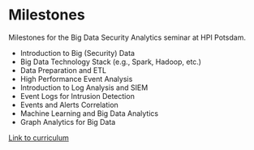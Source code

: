 # Milestones
Milestones for the Big Data Security Analytics seminar at HPI Potsdam.

- Introduction to Big (Security) Data
- Big Data Technology Stack (e.g., Spark, Hadoop, etc.)
- Data Preparation and ETL
- High Performance Event Analysis
- Introduction to Log Analysis and SIEM
- Event Logs for Intrusion Detection
- Events and Alerts Correlation
- Machine Learning and Big Data Analytics
- Graph Analytics for Big Data

[Link to curriculum](https://hpi.de/studium/lehrveranstaltungen/it-systems-engineering/lehrveranstaltung/course/0/wintersemester-20172018-big-data-security-analytics.html)
